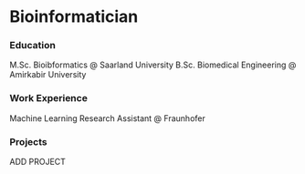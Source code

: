 # Bioinformatician 

### Education
M.Sc. Bioibformatics @ Saarland University
B.Sc. Biomedical Engineering @ Amirkabir University

### Work Experience
Machine Learning Research Assistant @ Fraunhofer

### Projects
ADD PROJECT

